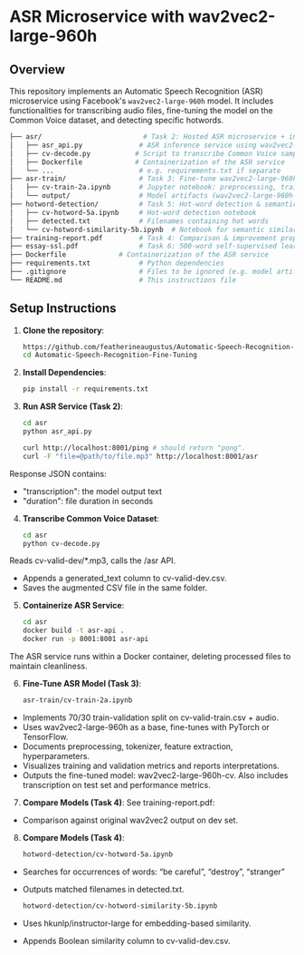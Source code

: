 # ASR Microservice with wav2vec2-large-960h

## Overview

This repository implements an Automatic Speech Recognition (ASR) microservice using Facebook's `wav2vec2-large-960h` model. It includes functionalities for transcribing audio files, fine-tuning the model on the Common Voice dataset, and detecting specific hotwords.


   ```bash
   ├── asr/                         # Task 2: Hosted ASR microservice + inference client
   │   ├── asr_api.py              # ASR inference service using wav2vec2-large-960h
   │   ├── cv-decode.py           # Script to transcribe Common Voice samples via the service
   │   ├── Dockerfile             # Containerization of the ASR service
   │   └── ...                     # e.g. requirements.txt if separate
   ├── asr-train/                  # Task 3: Fine‑tune wav2vec2-large-960h
   │   ├── cv-train-2a.ipynb       # Jupyter notebook: preprocessing, training, evaluation
   │   └── output/                 # Model artifacts (wav2vec2-large-960h-cv)
   ├── hotword-detection/          # Task 5: Hot‑word detection & semantic similarity
   │   ├── cv-hotword-5a.ipynb     # Hot‑word detection notebook
   │   ├── detected.txt            # Filenames containing hot words
   │   └── cv-hotword-similarity-5b.ipynb  # Notebook for semantic similarity detection
   ├── training-report.pdf         # Task 4: Comparison & improvement proposals
   ├── essay-ssl.pdf               # Task 6: 500-word self-supervised learning essay
   ├── Dockerfile             # Containerization of the ASR service
   ├── requirements.txt            # Python dependencies
   ├── .gitignore                  # Files to be ignored (e.g. model artifacts, __pycache__, LFS pointers)
   └── README.md                   # This instructions file
   ```


## Setup Instructions

1. **Clone the repository**:

   ```bash
   https://github.com/featherineaugustus/Automatic-Speech-Recognition-Fine-Tuning
   cd Automatic-Speech-Recognition-Fine-Tuning

2. **Install Dependencies**:
   ```bash
   pip install -r requirements.txt

3. **Run ASR Service (Task 2)**:
   ```bash
   cd asr
   python asr_api.py

   curl http://localhost:8001/ping # should return "pong".
   curl -F "file=@path/to/file.mp3" http://localhost:8001/asr

Response JSON contains:
- "transcription": the model output text
- "duration": file duration in seconds

4. **Transcribe Common Voice Dataset**:
   ```bash
   cd asr
   python cv-decode.py

Reads cv-valid-dev/*.mp3, calls the /asr API.
- Appends a generated_text column to cv-valid-dev.csv.
- Saves the augmented CSV file in the same folder.

5. **Containerize ASR Service**:
   ```bash
   cd asr
   docker build -t asr-api .
   docker run -p 8001:8001 asr-api

The ASR service runs within a Docker container, deleting processed files to maintain cleanliness.

6. **Fine-Tune ASR Model (Task 3)**:
   ```bash
   asr-train/cv-train-2a.ipynb

- Implements 70/30 train-validation split on cv-valid-train.csv + audio.
- Uses wav2vec2-large-960h as a base, fine-tunes with PyTorch or TensorFlow.
- Documents preprocessing, tokenizer, feature extraction, hyperparameters.
- Visualizes training and validation metrics and reports interpretations.
- Outputs the fine-tuned model: wav2vec2-large-960h-cv. Also includes transcription on test set and performance metrics.

7. **Compare Models (Task 4)**:
See training-report.pdf:
- Comparison against original wav2vec2 output on dev set.

8. **Compare Models (Task 4)**:
   ```bash
   hotword-detection/cv-hotword-5a.ipynb

- Searches for occurrences of words: “be careful”, “destroy”, “stranger”
- Outputs matched filenames in detected.txt.

   ```bash
   hotword-detection/cv-hotword-similarity-5b.ipynb

- Uses hkunlp/instructor-large for embedding-based similarity.
- Appends Boolean similarity column to cv-valid-dev.csv.